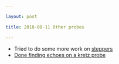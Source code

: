 ```yaml
---

layout: post

title: 2018-08-11 Other probes

---
```



-   Tried to do some more work on
    [steppers](/include/images/kretzaw145ba/20180811b/Readme.md)
-   [Done finding echoes on a kretz
    probe](/include/images/kretzaw145ba/20180811a/Readme.md)

